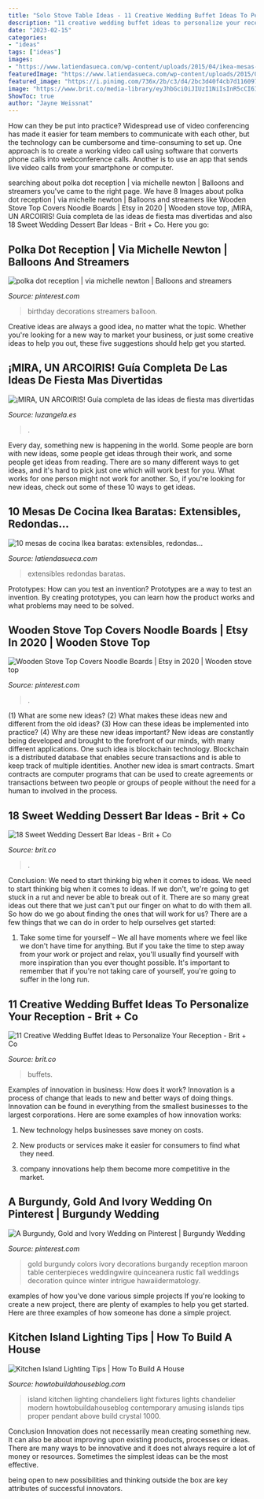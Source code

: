 ```yaml
---
title: "Solo Stove Table Ideas - 11 Creative Wedding Buffet Ideas To Personalize Your Reception"
description: "11 creative wedding buffet ideas to personalize your reception"
date: "2023-02-15"
categories:
- "ideas"
tags: ["ideas"]
images:
- "https://www.latiendasueca.com/wp-content/uploads/2015/04/ikea-mesas-e1430307087917.jpg"
featuredImage: "https://www.latiendasueca.com/wp-content/uploads/2015/04/ikea-mesas-e1430307087917.jpg"
featured_image: "https://i.pinimg.com/736x/2b/c3/d4/2bc3d40f4cb7d116097f266d39a1e0dd--birthday-party-decorations-parties-decorations.jpg"
image: "https://www.brit.co/media-library/eyJhbGciOiJIUzI1NiIsInR5cCI6IkpXVCJ9.eyJpbWFnZSI6Imh0dHBzOi8vYXNzZXRzLnJibC5tcy8yMTc3NTUwMi9vcmlnaW4uanBnIiwiZXhwaXJlc19hdCI6MTY1OTE2NDkyOX0.fHrtpX8AhxRfEfPIyd_VfVYRjapCUi-TvGjQNe02dKg/image.jpg?width=1500&amp;coordinates=150%2C0%2C150%2C0&amp;height=2000"
ShowToc: true
author: "Jayne Weissnat"
---
```



How can they be put into practice?
Widespread use of video conferencing has made it easier for team members to communicate with each other, but the technology can be cumbersome and time-consuming to set up. One approach is to create a working video call using software that converts phone calls into webconference calls. Another is to use an app that sends live video calls from your smartphone or computer.

	

		
searching about polka dot reception | via michelle newton | Balloons and streamers you've came to the right page. We have 8 Images about polka dot reception | via michelle newton | Balloons and streamers like Wooden Stove Top Covers Noodle Boards | Etsy in 2020 | Wooden stove top, ¡MIRA, UN ARCOIRIS! Guía completa de las ideas de fiesta mas divertidas and also 18 Sweet Wedding Dessert Bar Ideas - Brit + Co. Here you go:
		
    
## Polka Dot Reception | Via Michelle Newton | Balloons And Streamers

<img loading=lazy src="https://i.pinimg.com/736x/2b/c3/d4/2bc3d40f4cb7d116097f266d39a1e0dd--birthday-party-decorations-parties-decorations.jpg" onerror="this.onerror=null;this.src='https://tse4.mm.bing.net/th?id=OIP.UU_Z-Zku1FbGewu7ZkV7hgHaJ3&amp;pid=15.1';" alt="polka dot reception | via michelle newton | Balloons and streamers">

_Source: pinterest.com_

>birthday decorations streamers balloon. 

	

Creative ideas are always a good idea, no matter what the topic. Whether you're looking for a new way to market your business, or just some creative ideas to help you out, these five suggestions should help get you started.

    
## ¡MIRA, UN ARCOIRIS! Guía Completa De Las Ideas De Fiesta Mas Divertidas

<img loading=lazy src="https://i1.wp.com/luzangela.es/wp-content/uploads/2015/07/rainbow-table-skirt-580x872-2.jpg?resize=620%2C933&amp;ssl=1" onerror="this.onerror=null;this.src='https://tse4.mm.bing.net/th?id=OIP.9VIPAWH9pYJzWo4xtC2mTwHaLJ&amp;pid=15.1';" alt="¡MIRA, UN ARCOIRIS! Guía completa de las ideas de fiesta mas divertidas">

_Source: luzangela.es_

>. 

	

Every day, something new is happening in the world. Some people are born with new ideas, some people get ideas through their work, and some people get ideas from reading. There are so many different ways to get ideas, and it's hard to pick just one which will work best for you. What works for one person might not work for another. So, if you're looking for new ideas, check out some of these 10 ways to get ideas.

    
## 10 Mesas De Cocina Ikea Baratas: Extensibles, Redondas...

<img loading=lazy src="https://www.latiendasueca.com/wp-content/uploads/2015/04/ikea-mesas-e1430307087917.jpg" onerror="this.onerror=null;this.src='https://tse3.mm.bing.net/th?id=OIP.ShR5gYYkahQw_Rjp__xeKgHaE-&amp;pid=15.1';" alt="10 mesas de cocina Ikea baratas: extensibles, redondas...">

_Source: latiendasueca.com_

>extensibles redondas baratas. 

	

Prototypes: How can you test an invention?
Prototypes are a way to test an invention. By creating prototypes, you can learn how the product works and what problems may need to be solved.

    
## Wooden Stove Top Covers Noodle Boards | Etsy In 2020 | Wooden Stove Top

<img loading=lazy src="https://i.pinimg.com/736x/22/e2/2a/22e22ac16a06098fc2655c5a82069cea.jpg" onerror="this.onerror=null;this.src='https://tse4.mm.bing.net/th?id=OIP.OowIbbMjTykGFhGnNTZmsQHaJ4&amp;pid=15.1';" alt="Wooden Stove Top Covers Noodle Boards | Etsy in 2020 | Wooden stove top">

_Source: pinterest.com_

>. 

	

(1) What are some new ideas? (2) What makes these ideas new and different from the old ideas? (3) How can these ideas be implemented into practice? (4) Why are these new ideas important?
New ideas are constantly being developed and brought to the forefront of our minds, with many different applications. One such idea is blockchain technology. Blockchain is a distributed database that enables secure transactions and is able to keep track of multiple identities. Another new idea is smart contracts. Smart contracts are computer programs that can be used to create agreements or transactions between two people or groups of people without the need for a human to involved in the process.

    
## 18 Sweet Wedding Dessert Bar Ideas - Brit + Co

<img loading=lazy src="https://www.brit.co/media-library/eyJhbGciOiJIUzI1NiIsInR5cCI6IkpXVCJ9.eyJpbWFnZSI6Imh0dHBzOi8vYXNzZXRzLnJibC5tcy8yMTcxNjgwMC9vcmlnaW4uanBnIiwiZXhwaXJlc19hdCI6MTYzNTE5ODI5Nn0.LP7SxOrCUoPEFhSqCLa8Pb1_qVr3Zb9FHVdAXsu29k4/image.jpg?width=1500&amp;coordinates=80%2C0%2C81%2C0&amp;height=2000" onerror="this.onerror=null;this.src='https://tse3.mm.bing.net/th?id=OIP.GIDZwbYRt6pkS0KPTXohMAHaI1&amp;pid=15.1';" alt="18 Sweet Wedding Dessert Bar Ideas - Brit + Co">

_Source: brit.co_

>. 

	

Conclusion: We need to start thinking big when it comes to ideas.
We need to start thinking big when it comes to ideas. If we don't, we're going to get stuck in a rut and never be able to break out of it. There are so many great ideas out there that we just can't put our finger on what to do with them all. So how do we go about finding the ones that will work for us? There are a few things that we can do in order to help ourselves get started: 
1) Take some time for yourself – We all have moments where we feel like we don't have time for anything. But if you take the time to step away from your work or project and relax, you'll usually find yourself with more inspiration than you ever thought possible. It's important to remember that if you're not taking care of yourself, you're going to suffer in the long run.

    
## 11 Creative Wedding Buffet Ideas To Personalize Your Reception - Brit + Co

<img loading=lazy src="https://www.brit.co/media-library/eyJhbGciOiJIUzI1NiIsInR5cCI6IkpXVCJ9.eyJpbWFnZSI6Imh0dHBzOi8vYXNzZXRzLnJibC5tcy8yMTc3NTUwMi9vcmlnaW4uanBnIiwiZXhwaXJlc19hdCI6MTY1OTE2NDkyOX0.fHrtpX8AhxRfEfPIyd_VfVYRjapCUi-TvGjQNe02dKg/image.jpg?width=1500&amp;coordinates=150%2C0%2C150%2C0&amp;height=2000" onerror="this.onerror=null;this.src='https://tse3.mm.bing.net/th?id=OIP.Ndrmi_1vQHsr7PtQz_ZNKAHaKl&amp;pid=15.1';" alt="11 Creative Wedding Buffet Ideas to Personalize Your Reception - Brit + Co">

_Source: brit.co_

>buffets. 

	

Examples of innovation in business: How does it work?
Innovation is a process of change that leads to new and better ways of doing things. Innovation can be found in everything from the smallest businesses to the largest corporations. Here are some examples of how innovation works:
1. New technology helps businesses save money on costs.

2. New products or services make it easier for consumers to find what they need.

3. company innovations help them become more competitive in the market.


    
## A Burgundy, Gold And Ivory Wedding On Pinterest | Burgundy Wedding

<img loading=lazy src="https://s-media-cache-ak0.pinimg.com/originals/30/fc/58/30fc58006967bc0382cbcb331436bcec.jpg" onerror="this.onerror=null;this.src='https://tse2.mm.bing.net/th?id=OIP.wVOpvG7iQle7SeNd4_DDaQHaFi&amp;pid=15.1';" alt="A Burgundy, Gold and Ivory Wedding on Pinterest | Burgundy Wedding">

_Source: pinterest.com_

>gold burgundy colors ivory decorations burgandy reception maroon table centerpieces weddingwire quinceanera rustic fall weddings decoration quince winter intrigue hawaiidermatology. 

	

examples of how you've done various simple projects
If you're looking to create a new project, there are plenty of examples to help you get started. Here are three examples of how someone has done a simple project.

    
## Kitchen Island Lighting Tips | How To Build A House

<img loading=lazy src="http://www.howtobuildahouseblog.com/wp-content/uploads/2013/04/Chandeliers-over-the-Kitchen-Island1.jpg" onerror="this.onerror=null;this.src='https://tse2.mm.bing.net/th?id=OIP.WL7pwg5xxH4CF6olbPzvLQHaFa&amp;pid=15.1';" alt="Kitchen Island Lighting Tips | How To Build A House">

_Source: howtobuildahouseblog.com_

>island kitchen lighting chandeliers light fixtures lights chandelier modern howtobuildahouseblog contemporary amusing islands tips proper pendant above build crystal 1000. 

	

Conclusion
Innovation does not necessarily mean creating something new. It can also be about improving upon existing products, processes or ideas.
There are many ways to be innovative and it does not always require a lot of money or resources. Sometimes the simplest ideas can be the most effective.

 being open to new possibilities and thinking outside the box are key attributes of successful innovators.

